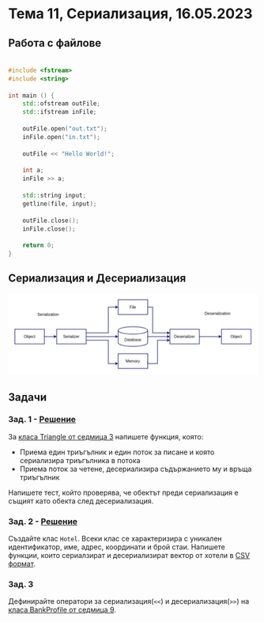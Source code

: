 # Тема 11, Сериализация, 16.05.2023

## Работа с файлове

```c++

#include <fstream>
#include <string>

int main () {
    std::ofstream outFile;
    std::ifstream inFile;
    
    outFile.open("out.txt");
    inFile.open("in.txt");
    
    outFile << "Hello World!";

    int a;
    inFile >> a;

    std::string input;
    getline(file, input);
    
    outFile.close();
    inFile.close();

    return 0;
}
```

## Сериализация и Десериализация 

![Diagram](content/Serialization-Deserialization-Diagram.webp)

## Задачи

### Зад. 1 - [Решение](./solutions/triangle/)

За [класа Triangle от седмица 3](../03-classes/solutions/triangle.cpp) напишете функция, която:

* Приема един триъгълник и един поток за писане и която сериализира триъгълника в потока
* Приема поток за четене, десериализира съдържанието му и връща триъгълник

Напишете тест, който проверява, че обектът преди сериализация е същият като обекта след десериализация.

### Зад. 2 - [Решение](./solutions/hotel/)

Създайте клас `Hotel`. Всеки клас се характеризира с уникален идентификатор, име, адрес, координати и брой стаи. Напишете функции, които сериалзират и десериализират вектор от хотели в [CSV формат](https://dev.socrata.com/docs/formats/csv.html).

### Зад. 3

Дефинирайте оператори за сериализация(`<<`) и десериализация(`>>`) на [класа BankProfile от седмица 9](../09-inheritance/solutions/bank.h).



